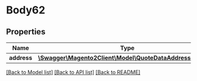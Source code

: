 # Body62

## Properties
Name | Type | Description | Notes
------------ | ------------- | ------------- | -------------
**address** | [**\Swagger\Magento2Client\Model\QuoteDataAddressInterface**](QuoteDataAddressInterface.md) |  | 

[[Back to Model list]](../README.md#documentation-for-models) [[Back to API list]](../README.md#documentation-for-api-endpoints) [[Back to README]](../README.md)


